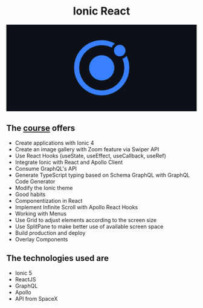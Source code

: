 
<h1 align="center">Ionic React</h1>

<p align="center">
   <img src="@readmeImages/ionic.png">
</p>

## The [course](https://www.udemy.com/course/ionic-react-graphql/) offers
 
- Create applications with Ionic 4
- Create an image gallery with Zoom feature via Swiper API
- Use React Hooks (useState, useEffect, useCallback, useRef)
- Integrate Ionic with React and Apollo Client
- Consume GraphQL's API
- Generate TypeScript typing based on Schema GraphQL with GraphQL Code Generator
- Modify the Ionic theme
- Good habits
- Componentization in React
- Implement Infinite Scroll with Apollo React Hooks
- Working with Menus
- Use Grid to adjust elements according to the screen size
- Use SplitPane to make better use of available screen space
- Build production and deploy
- Overlay Components

## The technologies used are

- Ionic 5
- ReactJS
- GraphQL
- Apollo
- API from SpaceX